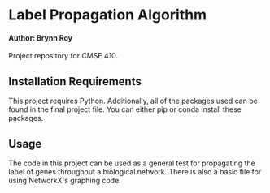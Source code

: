 # Label Propagation Algorithm

#### Author: Brynn Roy

Project repository for CMSE 410.

## Installation Requirements
This project requires Python. Additionally, all of the packages used can be found in the final project file. You can either pip or conda install these packages. 

## Usage
The code in this project can be used as a general test for propagating the label of genes throughout a biological network. There is also a basic file for using NetworkX's graphing code. 




